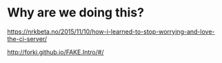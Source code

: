 

# Why are we doing this?
https://nrkbeta.no/2015/11/10/how-i-learned-to-stop-worrying-and-love-the-ci-server/

http://forki.github.io/FAKE.Intro/#/

